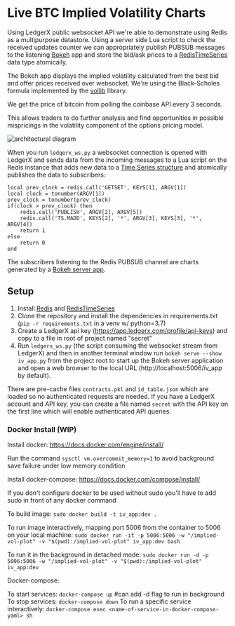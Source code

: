 # Live BTC Implied Volatility Charts
Using LedgerX public websocket API we're able to demonstrate using Redis as a multipurpose datastore.
Using a server side Lua script to check the received updates counter we can appropriately publish PUBSUB messages to the
listening [Bokeh](https://docs.bokeh.org/en/latest/) app and store the bid/ask prices to a 
[RedisTimeSeries](https://oss.redislabs.com/redistimeseries/) data type atomically.

The Bokeh app displays the implied volatility calculated from the best bid and offer prices received over websocket.
We're using the Black-Scholes formula implemented by the [vollib](http://vollib.org/) library.

We get the price of bitcoin from polling the coinbase API every 3 seconds.

This allows traders to do further analysis and find opportunities in possible mispricings in the volatility component of
the options pricing model.

![architectural diagram](https://i.imgur.com/Yy6aSqQ.png)

When you run `ledgerx_ws.py` a websocket connection is opened with LedgerX and sends data from the incoming messages to a Lua script on the Redis instance that adds new data to a [Time Series structure](https://oss.redis.com/redistimeseries/) and atomically publishes the data to subscribers:

```
local prev_clock = redis.call('GETSET', KEYS[1], ARGV[1])
local clock = tonumber(ARGV[1])
prev_clock = tonumber(prev_clock)
if(clock > prev_clock) then
    redis.call('PUBLISH', ARGV[2], ARGV[5])
    redis.call('TS.MADD', KEYS[2], '*', ARGV[3], KEYS[3], '*', ARGV[4])
    return 1
else
    return 0
end
```
The subscribers listening to the Redis PUBSUB channel are charts generated by a [Bokeh server app](https://docs.bokeh.org/en/latest/docs/user_guide/server.html).




## Setup

1) Install [Redis](https://redis.io/) and [RedisTimeSeries](https://oss.redislabs.com/redistimeseries/)
2) Clone the repository and install the dependencies in requirements.txt (`pip -r requirements.txt` in a venv w/ python=3.7)
3) Create a LedgerX api key (https://app.ledgerx.com/profile/api-keys) and copy to a file in root of project named "secret"
4) Run `ledgerx_ws.py` (the script consuming the websocket stream from LedgerX) and then in another terminal window run 
`bokeh serve --show iv_app.py` from the project root to start up the Bokeh server application and open a web browser to
the local URL (http://localhost:5006/iv_app by default).

There are pre-cache files `contracts.pkl` and `id_table.json` which are loaded so no authenticated requests are needed.
If you have a LedgerX account and API key, you can create a file named `secret` with the API key on the first line which
will enable authenticated API queries.

### Docker Install (WIP)
Install docker: https://docs.docker.com/engine/install/

Run the command `sysctl vm.overcommit_memory=1` to avoid background save failure under low memory condition

Install docker-compose: https://docs.docker.com/compose/install/

If you don't configure docker to be used without sudo you'll have to add sudo in front of any docker command

To build image: `sudo docker build -t iv_app:dev .`

To run image interactively, mapping port 5006 from the container to 5006 on your local machine:
`sudo docker run -it -p 5006:5006 -w "/implied-vol-plot" -v "$(pwd):/implied-vol-plot" iv_app:dev bash`

To run it in the background in detached mode:
`sudo docker run -d -p 5006:5006 -w "/implied-vol-plot" -v "$(pwd):/implied-vol-plot" iv_app:dev`

Docker-compose:

To start services: `docker-compose up` #can add -d flag to run in background
To stop services: `docker-compose down`
To run a specific service interactively: `docker-compose exec <name-of-service-in-docker-compose-yaml> sh`
